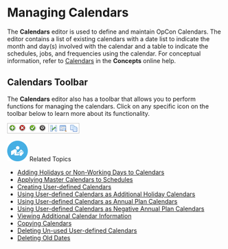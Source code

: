 # Managing Calendars

The **Calendars** editor is used to define and maintain
OpCon Calendars. The editor contains a list
of existing calendars with a date list to indicate the month and day(s)
involved with the calendar and a table to indicate the schedules, jobs,
and frequencies using the calendar. For conceptual information, refer to
[Calendars](../../../objects/calendars.md) in the
**Concepts** online help.

## Calendars Toolbar

The **Calendars** editor also has a toolbar that allows you to perform
functions for managing the calendars. Click on any specific icon on the
toolbar below to learn more about its functionality.

![Cak=lendars toolbar](../../../Resources/Images/EM/EMcalendarstoolbar.png "Calendars toolbar")

![White "person reading" icon on blue circular background](../../../Resources/Images/moreinfo-icon(48x48).png "More Info icon")
Related Topics

- [Adding Holidays or Non-Working Days to     Calendars](Adding-Days-to-Calendars.md)
- [Applying Master Calendars to     Schedules](Applying-Master-Calendars-to-Schedules.md)
- [Creating User-defined     Calendars](Creating-User-defined-Calendars.md)
- [Using User-defined Calendars as Additional Holiday     Calendars](Using-User-defined-Calendars.md#Using)
- [Using User-defined Calendars as Annual Plan     Calendars](Using-User-defined-Calendars.md#Using2)
- [Using User-defined Calendars as Negative Annual Plan     Calendars](Using-User-defined-Calendars.md#Using3)
- [Viewing Additional Calendar     Information](Viewing-Additional-Calendar-Info.md)
- [Copying Calendars](Copying-Calendars.md)
- [Deleting Un-used User-defined     Calendars](Deleting-User-defined-Calendars.md)
- [Deleting Old Dates](Deleting-Old-Dates.md)

